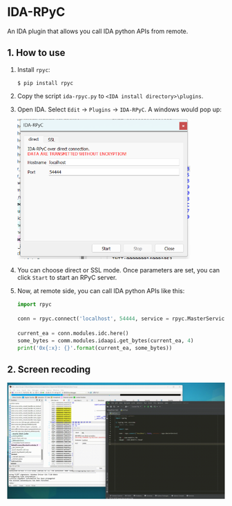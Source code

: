 # IDA-RPyC

An IDA plugin that allows you call IDA python APIs from remote.

## 1. How to use

1. Install `rpyc`:
   
   ```shell
   $ pip install rpyc
   ```

2. Copy the script `ida-rpyc.py` to `<IDA install directory>\plugins`.

3. Open IDA. Select `Edit` -> `Plugins` -> `IDA-RPyC`. A windows would pop up:
   
   <img src="assets/pic0.png" width="400"/>

4. You can choose direct or SSL mode. Once parameters are set, you can click `Start` to start an RPyC server.

5. Now, at remote side, you can call IDA python APIs like this:

   ```py
   import rpyc

   conn = rpyc.connect('localhost', 54444, service = rpyc.MasterService)
   
   current_ea = conn.modules.idc.here()
   some_bytes = comm.modules.idaapi.get_bytes(current_ea, 4)
   print('0x{:x}: {}'.format(current_ea, some_bytes))
   ```

## 2. Screen recoding

![screen-recording.png](assets/screen-recording.gif)
